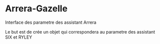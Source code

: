 # Arrera-Gazelle

Interface des parametre des assistant Arrera


Le  but est de crée un objet qui correspondera au parametre des assistant SIX et RYLEY 
